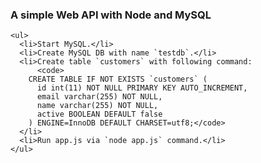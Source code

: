 <html>
  <head></head>
  <body>
    <h3>A simple Web API with Node and MySQL</h3>

    <ul>
      <li>Start MySQL.</li>
      <li>Create MySQL DB with name `testdb`.</li>
      <li>Create table `customers` with following command:
          <code>
        CREATE TABLE IF NOT EXISTS `customers` (
          id int(11) NOT NULL PRIMARY KEY AUTO_INCREMENT,
          email varchar(255) NOT NULL,
          name varchar(255) NOT NULL,
          active BOOLEAN DEFAULT false
        ) ENGINE=InnoDB DEFAULT CHARSET=utf8;</code>
      </li>
      <li>Run app.js via `node app.js` command.</li>
    </ul>
  </body>
</html>